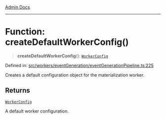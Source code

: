 [Admin Docs](/)

***

# Function: createDefaultWorkerConfig()

> **createDefaultWorkerConfig**(): [`WorkerConfig`](../interfaces/WorkerConfig.md)

Defined in: [src/workers/eventGeneration/eventGenerationPipeline.ts:225](https://github.com/Sourya07/talawa-api/blob/aac5f782223414da32542752c1be099f0b872196/src/workers/eventGeneration/eventGenerationPipeline.ts#L225)

Creates a default configuration object for the materialization worker.

## Returns

[`WorkerConfig`](../interfaces/WorkerConfig.md)

A default worker configuration.
